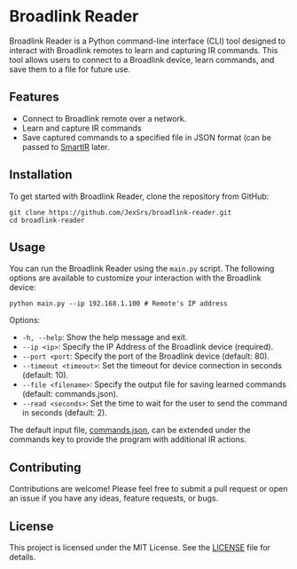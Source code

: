 # Broadlink Reader

Broadlink Reader is a Python command-line interface (CLI) tool designed to interact with
Broadlink remotes to learn and capturing IR commands.
This tool allows users to connect to a Broadlink device, learn commands, and save
them to a file for future use.

## Features

- Connect to Broadlink remote over a network.
- Learn and capture IR commands
- Save captured commands to a specified file in JSON format (can be passed to [SmartIR](https://github.com/smartHomeHub/SmartIR) later.

## Installation

To get started with Broadlink Reader, clone the repository from GitHub:

```
git clone https://github.com/JexSrs/broadlink-reader.git
cd broadlink-reader
```

## Usage

You can run the Broadlink Reader using the `main.py` script. The following options are available to customize your
interaction with the Broadlink device:

```
python main.py --ip 192.168.1.100 # Remote's IP address
```

Options:

- `-h, --help`: Show the help message and exit.
- `--ip <ip>`: Specify the IP Address of the Broadlink device (required).
- `--port <port`: Specify the port of the Broadlink device (default: 80).
- `--timeout <timeout>`: Set the timeout for device connection in seconds (default: 10).
- `--file <filename>`: Specify the output file for saving learned commands (default: commands.json).
- `--read <seconds>`: Set the time to wait for the user to send the command in seconds (default: 2).

The default input file, [commands.json](./commands.json), can be extended under the commands key to provide the program with additional IR actions.   

## Contributing

Contributions are welcome! Please feel free to submit a pull request or open an issue if you have any ideas, feature
requests, or bugs.

## License

This project is licensed under the MIT License. See the [LICENSE](LICENSE) file for details.
